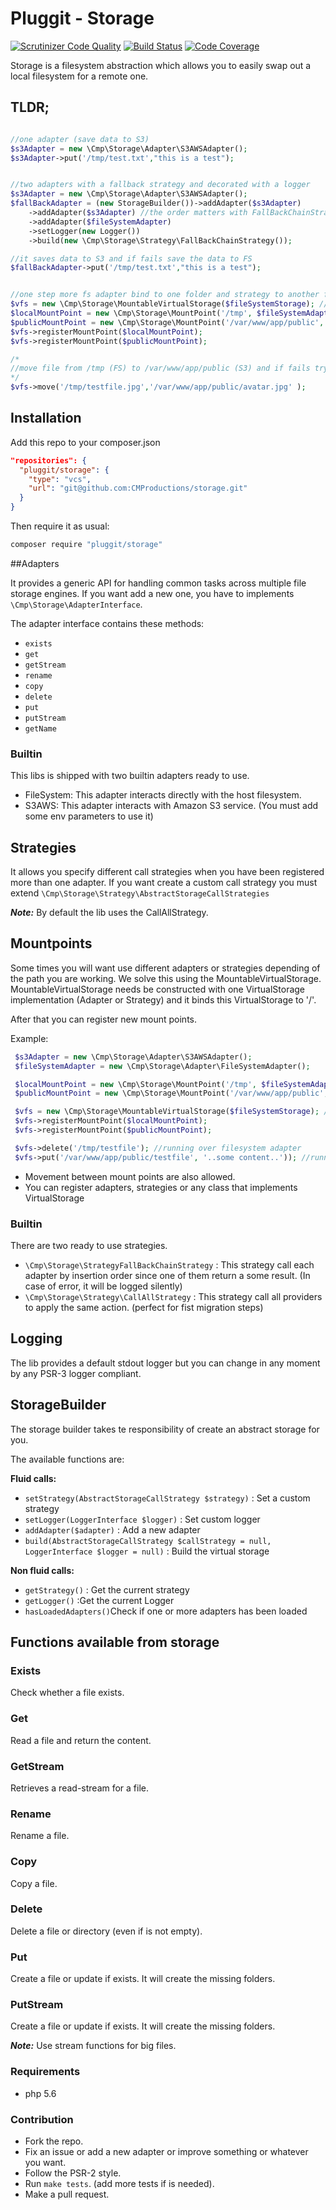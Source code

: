 # Pluggit - Storage

[![Scrutinizer Code Quality](https://scrutinizer-ci.com/g/CMProductions/storage/badges/quality-score.png?b=master&s=52f830493e587ebebad057b3bad44c3aad65e4ff)](https://scrutinizer-ci.com/g/CMProductions/storage/?branch=master) [![Build Status](https://travis-ci.org/CMProductions/storage.svg?branch=master)](https://travis-ci.org/CMProductions/storage) [![Code Coverage](https://scrutinizer-ci.com/g/CMProductions/storage/badges/coverage.png?b=master&s=ed95a3df9c2f657b068ee45d8e285e09020a05ab)](https://scrutinizer-ci.com/g/CMProductions/storage/?branch=master)

Storage is a filesystem abstraction which allows you to easily swap out a local filesystem for a remote one.

## TLDR;
```php

//one adapter (save data to S3)
$s3Adapter = new \Cmp\Storage\Adapter\S3AWSAdapter();
$s3Adapter->put('/tmp/test.txt',"this is a test");


//two adapters with a fallback strategy and decorated with a logger
$s3Adapter = new \Cmp\Storage\Adapter\S3AWSAdapter();
$fallBackAdapter = (new StorageBuilder())->addAdapter($s3Adapter)
    ->addAdapter($s3Adapter) //the order matters with FallBackChainStrategy
    ->addAdapter($fileSystemAdapter)
    ->setLogger(new Logger())
    ->build(new \Cmp\Storage\Strategy\FallBackChainStrategy());

//it saves data to S3 and if fails save the data to FS
$fallBackAdapter->put('/tmp/test.txt',"this is a test");


//one step more fs adapter bind to one folder and strategy to another folder
$vfs = new \Cmp\Storage\MountableVirtualStorage($fileSystemStorage); //bind to any path that non match with mountpoint folders
$localMountPoint = new \Cmp\Storage\MountPoint('/tmp', $fileSystemAdapter);
$publicMountPoint = new \Cmp\Storage\MountPoint('/var/www/app/public', $fallBackAdapter);
$vfs->registerMountPoint($localMountPoint);
$vfs->registerMountPoint($publicMountPoint);

/*
//move file from /tmp (FS) to /var/www/app/public (S3) and if fails try to move from /tmp (FS) to /var/www/app/public (FS)
*/
$vfs->move('/tmp/testfile.jpg','/var/www/app/public/avatar.jpg' );
```

## Installation

Add this repo to your composer.json

````json
"repositories": {
  "pluggit/storage": {
    "type": "vcs",
    "url": "git@github.com:CMProductions/storage.git"
  }
}
````

Then require it as usual:

``` bash
composer require "pluggit/storage"
```


##Adapters

It provides a generic API for handling common tasks across multiple file storage engines. If you want add a new one, you have to implements ``\Cmp\Storage\AdapterInterface``.

The adapter interface contains these methods:

* `exists`
* `get`
* `getStream`
* `rename`
* `copy`
* `delete`
* `put`
* `putStream`
* `getName`

### Builtin

This libs is shipped with two builtin adapters ready to use.

* FileSystem: This adapter interacts directly with the host filesystem.
* S3AWS: This adapter interacts with Amazon S3 service. (You must add some env parameters to use it)

## Strategies

It allows you specify different call strategies when you have been registered more than one adapter.
If you want create a custom call strategy you must extend ``\Cmp\Storage\Strategy\AbstractStorageCallStrategies``

__*Note:*__ By default the lib uses the CallAllStrategy.

## Mountpoints

Some times you will want use different adapters or strategies depending of the path you are working. We solve this using the MountableVirtualStorage.
MountableVirtualStorage needs be constructed with one VirtualStorage implementation (Adapter or Strategy) and it binds this VirtualStorage to '/'.

After that you can register new mount points.

Example:

```php
 $s3Adapter = new \Cmp\Storage\Adapter\S3AWSAdapter();
 $fileSystemAdapter = new \Cmp\Storage\Adapter\FileSystemAdapter();

 $localMountPoint = new \Cmp\Storage\MountPoint('/tmp', $fileSystemAdapter);
 $publicMountPoint = new \Cmp\Storage\MountPoint('/var/www/app/public', $s3Adapter);

 $vfs = new \Cmp\Storage\MountableVirtualStorage($fileSystemStorage); //bind to /
 $vfs->registerMountPoint($localMountPoint);
 $vfs->registerMountPoint($publicMountPoint);

 $vfs->delete('/tmp/testfile'); //running over filesystem adapter
 $vfs->put('/var/www/app/public/testfile', '..some content..')); //running over AWS S3 adapter
```

* Movement between mount points are also allowed.
* You can register adapters, strategies or any class that implements VirtualStorage


### Builtin

There are two ready to use strategies.

* `\Cmp\Storage\StrategyFallBackChainStrategy` : This strategy call each adapter by insertion order since one of them return a some result. (In case of error, it will be logged silently)
* `\Cmp\Storage\Strategy\CallAllStrategy` : This strategy call all providers to apply the same action. (perfect for fist migration steps)


## Logging

The lib provides a default stdout logger but you can change in any moment by any PSR-3 logger compliant.


## StorageBuilder

The storage builder takes te responsibility of create an abstract storage for you.

The available functions are:

__Fluid calls:__

* `setStrategy(AbstractStorageCallStrategy $strategy)` : Set a custom strategy
* `setLogger(LoggerInterface $logger)` : Set custom logger
* `addAdapter($adapter)` : Add a new adapter
* `build(AbstractStorageCallStrategy $callStrategy = null, LoggerInterface $logger = null)` : Build the virtual storage

__Non fluid calls:__

* `getStrategy()` : Get the current strategy
* `getLogger()` :Get the current Logger
* `hasLoadedAdapters()`Check if one or more adapters has been loaded


## Functions available from storage

### Exists
Check whether a file exists.

### Get
Read a file and return the content.

### GetStream
Retrieves a read-stream for a file.

### Rename
Rename a file.

### Copy
Copy a file.

### Delete
Delete a file or directory (even if is not empty).

### Put
Create a file or update if exists. It will create the missing folders.

### PutStream
Create a file or update if exists. It will create the missing folders.

__*Note:*__ Use stream functions for big files.


### Requirements

* php 5.6


### Contribution

* Fork the repo.
* Fix an issue or add a new adapter or improve something or whatever you want.
* Follow the PSR-2 style.
* Run `make tests`. (add more tests if is needed).
* Make a pull request.
